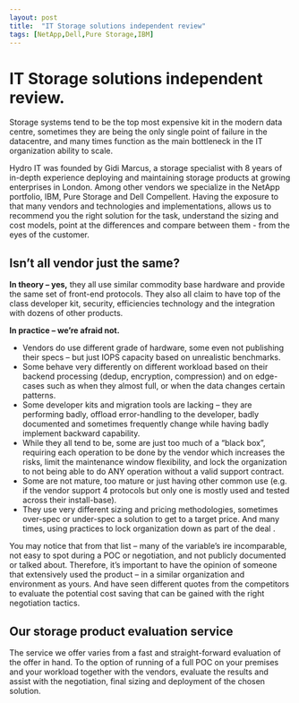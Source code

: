 ```yaml
---
layout: post
title:  "IT Storage solutions independent review"
tags: [NetApp,Dell,Pure Storage,IBM]
---
```


<h1>IT Storage solutions independent review.</h1>
Storage systems tend to be the top most expensive kit in the modern data centre, sometimes they are being the only single point of failure in the datacentre, and many times function as the main bottleneck in the IT organization ability to scale.


Hydro IT was founded by Gidi Marcus, a storage specialist with 8 years of in-depth experience deploying and maintaining storage products at growing enterprises in London.
Among other vendors we specialize in the NetApp portfolio, IBM, Pure Storage and Dell Compellent. Having the exposure to that many vendors and technologies and implementations, allows us to recommend you the right solution for the task, understand the sizing and cost models, point at the differences and compare between them - from the eyes of the customer.


<h2>Isn’t all vendor just the same?</h2>
<b>In theory – yes,</b> they all use similar commodity base hardware and provide the same set of front-end protocols. They also all claim to have top of the class developer kit, security, efficiencies technology and the integration with dozens of other products. 


<b>In practice – we’re afraid not.</b>
<ul>
<li> Vendors do use different grade of hardware, some even not publishing their specs – but just IOPS capacity based on unrealistic benchmarks. </li>
<li> Some behave very differently on different workload based on their backend processing (dedup, encryption, compression) and on edge-cases such as when they almost full, or when the data changes certain patterns. </li>
<li> Some developer kits and migration tools are lacking – they are performing badly, offload error-handling to the developer, badly documented and sometimes frequently change while having badly implement backward capability. </li>
<li> While they all tend to be, some are just too much of a “black box”, requiring each operation to be done by the vendor which increases the risks, limit the maintenance window flexibility, and lock the organization to not being able to do ANY operation without a valid support contract.</li>
<li> Some are not mature, too mature or just having other common use (e.g. if the vendor support 4 protocols but only one is mostly used and tested across their install-base). </li>
<li> They use very different sizing and pricing methodologies, sometimes over-spec or under-spec a solution to get to a target price. And many times, using practices to lock organization down as part of the deal .</li> 
</ul>

You may notice that from that list – many of the variable’s ire incomparable, not easy to spot during a POC or negotiation, and not publicly documented or talked about.
Therefore, it’s important to have the opinion of someone that extensively used the product – in a similar organization and environment as yours. And have seen different quotes from the competitors to evaluate the potential cost saving that can be gained with the right negotiation tactics. 

<h2>Our storage product evaluation service</h2>
The service we offer varies from a fast and straight-forward evaluation of the offer in hand. To the option of running of a full POC on your premises and your workload together with the vendors, evaluate the results and assist with the negotiation, final sizing and deployment of the chosen solution. 
